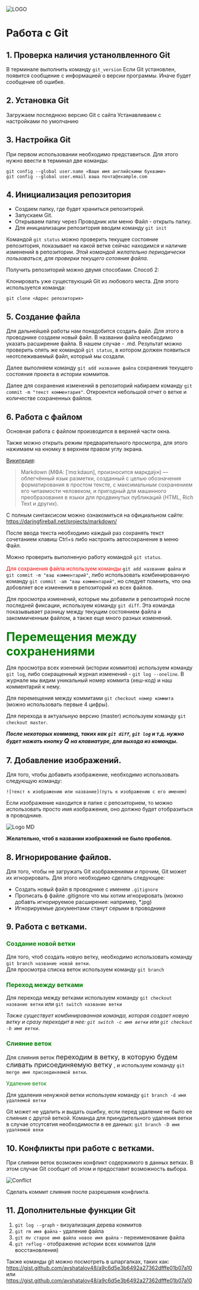 ![LOGO](Git-Logo-1788C.png)
# Работа с Git

## 1. Проверка наличия устанолвленного Git
В терминале выполнить команду `git_version`
Если Git установлен, появится сообщение с информацией о версии программы. Иначе будет сообщение об ошибке.

## 2. Установка Git
Загружаем последнюю версию Git с сайта
Устанавливаем с настройками по умолчанию

## 3. Настройка Git
При первом использовании необходимо представиться. Для этого нужно ввести в терминал две команды: 
```
git config --global user.name «Ваше имя английскими буквами»
git config --global user.email ваша почта@example.com
```

## 4. Инициализация репозитория
* Создаем папку, где будет храниться репозиторий. 
* Запускаем Git. 
* Открываем папку через Проводник или меню Файл - открыть папку.
* Для инициализации репозитория вводим команду `git init`

Командой `git status` можно проверить текущее состояние репозитория, показывает на какой ветке сейчас находимся и наличие изменений в репозитории. *Этой командой желательно периодически пользоваться, для проверки текущего сотояния файла*. 

Получить репозиторий можно двумя способами. Способ 2:

Клонировать уже существующий Git из любового места. Для этого используется команда: 
``` 
git clone <Адрес репозитория> 
```

## 5. Создание файла
Для дальнейшей работы нам понадобится создать файл. Для этого в проводнике создаем новый файл. В названии файла необходимо указать расширение файла. В нашем случае - .md.
Результат можно проверить опять же командой `git status`, в котором должен появиться неотслеживаемый файл, который мы создали.

Далее выполняем команду `git add название файла` сохранения текущего состояния проекта в истории коммитов.

Далее для сохранения изменений в репозиторий набираем команду `git commit -m "текст комментария"`. Откроентся небольшой отчет о ветке и количестве сохраненных файлов.

## 6. Работа с файлом
Основная работа с файлом производится в верхней части окна.

Также можно открыть режим предварительного просмотра, для этого нажимаем на кномку в верхнем правом углу экрана.

[Википедия](https://ru.wikipedia.org/wiki/Markdown):
> Markdown (МФА: [ˈmɑːkdaʊn], произносится маркда́ун) — облегчённый язык разметки, созданный с целью обозначения форматирования в простом тексте, с максимальным сохранением его читаемости человеком, и пригодный для машинного преобразования в языки для продвинутых публикаций (HTML, Rich Text и других).

С полным синтаксисом можно ознакомиться на официальном сайте: https://daringfireball.net/projects/markdown/ 

После ввода текста необходимо каждый раз сохранять текст сочетанием клавиш Ctrl+s либо настроить автосохранение в меню Файл.

Можно проверить выполненую работу командой `git status`.

<span style="color:red"> Для сохранения файла используем команды </span> `git add название файла` и `git commit -m "ваш комментарий"`, либо использовать комбинированную команду `git commit -am "ваш комментарий"`, но следует помнить, что она добовляет все изменения в репозиторий из всех файлов.

Для просмотра изменений, которые мы добавили в репозиторий после последней фиксации, используем команду `git diff`. Эта команда показывывает разницу между текущим состоянием файла и закоммиченным файлом, а также еще много разных изменений.

### <font size = 6> <span style="color:green"> Перемещения между сохранениями </span> </font>
Для просмотра всех изенений (истории коммитов) используем команду `git log`, либо сокращенный журнал изменений - `git log --oneline`. В журнале мы видим уникальный номер коммита (хеш-код) и наш комментарий к нему.

Для перемещения между коммитами `git checkout номер коммита` (можно использовать первые 4 цифры).

Для перехода в актуальную версию (master) используем команду `git checkout master`.

***После некоторых комманд, таких как `git diff`, `git log` и т.д. нужно будет нажать кнопку <font size = 4> Q </font> на клавиатуре, для выхода из команды.***

## 7. Добавление изображений.
Для того, чтобы добавить изображение, необходимо использовать следующую команду: 
```
![текст к изображению или название](путь к изображению с его именем)
```
Если изображение находится в папке с репозиторием, то можно использовать просто имя изображения, оно должно будет отобразиться в проводнике. 

![Logo MD](logo_MD.png)

**Желательно, чтоб в названии изображений не было пробелов.**

## 8. Игнорирование файлов.

Для того, чтобы не загружать Git изображениями и прочим, Git может их игнорировать. Для этого необходимо сделать следующее:
* Создать новый файл в проводнике с именем `.gitignore`
* Прописать ф файле .gitignore что мы хотим игнорировать (можно добавть игнорируемое расширение: например, *.jpg)
* Игнорируемые документами станут серыми в проводнике

## 9. Работа с ветками.
### <Span style = "color: green"> Создание новой ветки </span>
Для того, чтоб создать новую ветку, необходимо использовать команду `git branch название новой ветки`.  
Для просмотра списка веток используем команду `git branch`

### <Span style = "color: green"> Переход между ветками </span>

Для перехода между ветками используем команду `git checkout название ветки` или `git switch название ветки`

*Также существует комбинированная команда, которая создает новую ветку и сразу переходит в нее: `git switch -c имя ветки` или `git checkout -b имя ветки`*.

### <Span style = "color: green"> Слияние веток </span>

Для слияния веток <font size = 4> переходим в ветку, в которую будем сливать присоединяемую ветку </font>, и используем команду `git merge имя присоединяемой ветки`.

<Span style = "color: green"> Удаление веток </span>

Для удаления ненужной ветки используем команду `git branch -d имя удаляемой ветки`

Git может не удалить и выдать ошибку, если перед удаление не было ее слияния с другой веткой. Команда для принудительного удаления ветки в случае отсутсвтия необходимости в ее данных: `git branch -D имя удаляемой веки`

## 10. Конфликты при работе с ветками.

При слиянии веток возможен конфликт содержимого в данных ветках. В этом случае Git сообщит об этом и предоставит возможность выбора.

![Conflict](Conflict.jpg)

Cделать коммит слияния после разрешения конфликта.

## 11. Дополнительные функции Git
1. `git log --graph` - визуализация дерева коммитов
2. `git rm имя файла` - удаление файла
3. `git mv старое имя файла новое имя файла` - переименование файла
4. `git reflog` - отображение истории всех коммитов (для восстановления)

Также команды git можно посмотреть в шпаргалках, таких как: https://gist.github.com/avshatalov48/a9c6d5e3b6492a27362dfffe01b07a10 или https://gist.github.com/avshatalov48/a9c6d5e3b6492a27362dfffe01b07a10

